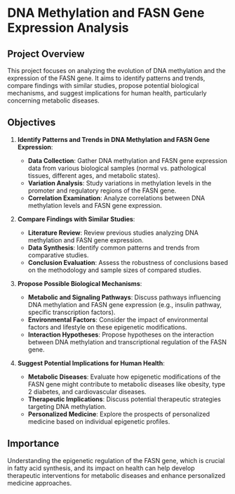 # DNA Methylation and FASN Gene Expression Analysis

## Project Overview
This project focuses on analyzing the evolution of DNA methylation and the expression of the FASN gene. It aims to identify patterns and trends, compare findings with similar studies, propose potential biological mechanisms, and suggest implications for human health, particularly concerning metabolic diseases.

## Objectives

1. **Identify Patterns and Trends in DNA Methylation and FASN Gene Expression**:
   - **Data Collection**: Gather DNA methylation and FASN gene expression data from various biological samples (normal vs. pathological tissues, different ages, and metabolic states).
   - **Variation Analysis**: Study variations in methylation levels in the promoter and regulatory regions of the FASN gene.
   - **Correlation Examination**: Analyze correlations between DNA methylation levels and FASN gene expression.

2. **Compare Findings with Similar Studies**:
   - **Literature Review**: Review previous studies analyzing DNA methylation and FASN gene expression.
   - **Data Synthesis**: Identify common patterns and trends from comparative studies.
   - **Conclusion Evaluation**: Assess the robustness of conclusions based on the methodology and sample sizes of compared studies.

3. **Propose Possible Biological Mechanisms**:
   - **Metabolic and Signaling Pathways**: Discuss pathways influencing DNA methylation and FASN gene expression (e.g., insulin pathway, specific transcription factors).
   - **Environmental Factors**: Consider the impact of environmental factors and lifestyle on these epigenetic modifications.
   - **Interaction Hypotheses**: Propose hypotheses on the interaction between DNA methylation and transcriptional regulation of the FASN gene.

4. **Suggest Potential Implications for Human Health**:
   - **Metabolic Diseases**: Evaluate how epigenetic modifications of the FASN gene might contribute to metabolic diseases like obesity, type 2 diabetes, and cardiovascular diseases.
   - **Therapeutic Implications**: Discuss potential therapeutic strategies targeting DNA methylation.
   - **Personalized Medicine**: Explore the prospects of personalized medicine based on individual epigenetic profiles.

## Importance

Understanding the epigenetic regulation of the FASN gene, which is crucial in fatty acid synthesis, and its impact on health can help develop therapeutic interventions for metabolic diseases and enhance personalized medicine approaches.
